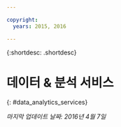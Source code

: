 ```yaml
---

copyright:
  years: 2015, 2016

---
```


{:shortdesc: .shortdesc} 

# 데이터 & 분석 서비스
{: #data_analytics_services}

*마지막 업데이트 날짜: 2016년 4월 7일*
